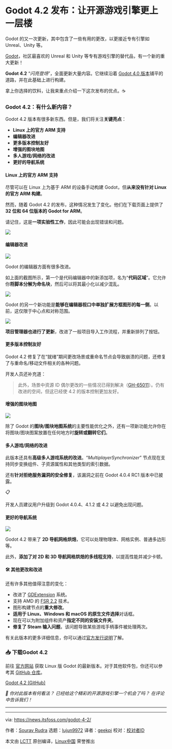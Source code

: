 [#]: subject: "Godot 4.2 Released: Taking The Open-Source Game Engine Up a Notch"
[#]: via: "https://news.itsfoss.com/godot-4-2/"
[#]: author: "Sourav Rudra https://news.itsfoss.com/author/sourav/"
[#]: collector: "lujun9972/lctt-scripts-1700446145"
[#]: translator: "geekpi"
[#]: reviewer: " "
[#]: publisher: " "
[#]: url: " "

Godot 4.2 发布：让开源游戏引擎更上一层楼
======
Godot 的又一次更新，其中包含了一些有用的更改，以更接近专有引擎如 Unreal、Unity 等。

[Godot][1]，社区最喜欢的 Unreal 和 Unity 等专有游戏引擎的替代品，有一个新的重大更新！

**Godot 4.2** “_闪亮登场_”，全面更新大量内容。它继续沿着 [Godot 4.0 版本][2]铺平的道路，并在此基础上进行构建。

拿上你选择的饮料，让我来重点介绍一下这次发布的优点。☕

### Godot 4.2：有什么新内容？

Godot 4.2 版本有很多新东西。但是，我们将关注**关键亮点**：

   * **Linux 上的官方 ARM 支持**
   * **编辑器改进**
   * **更多版本控制友好**
   * **增强的图块地图**
   * **多人游戏/网络的改进**
   * **更好的导航系统**



#### Linux 上的官方 ARM 支持

尽管可以在 Linux 上为基于 ARM 的设备手动构建 Godot，但**从来没有针对 Linux 的官方 ARM 构建**。

然而，随着 Godot 4.2 的发布，这种情况发生了变化。他们在下载页面上提供了 **32 位和 64 位版本的 Godot for ARM**。

请记住，这是**一项实验性工作**，因此可能会出现错误和问题。

![][4]

#### 编辑器改进

![][5]

Godot 的编辑器方面有很多改进。

如上面的截图所示，第一个是代码编辑器中的新添加项，名为“**代码区域**”。它允许你**将脚本分解为命名块**，然后可以将其最小化以减少混乱。

![][6]

Godot 的另一个新功能是**能够在编辑器视口中单独扩展方框图形的每一侧**。以前，这仅限于中心点和对称范围。

![][7]

**项目管理器也进行了更新**，改进了一般项目导入工作流程，并重新排列了按钮。

#### 更多版本控制友好

Godot 4.2 修复了在“就绪”期间更改场景或重命名节点会导致崩溃的问题，还修复了与重命名/移动文件相关的各种问题。

开发人员还补充道：

> 此外，场景中资源 ID 偶尔更改的一些情况已得到解决（[GH-65011][8]）。仍有改进的空间，但这已经使 4.2 的版本控制更加友好。

#### 增强的图块地图

![][9]

除了 Godot 的**图块/图块地图系统**的主要性能优化之外，还有一项新功能允许你在将图块/图块图案放置在任何地方时**旋转或翻转它们**。

#### 多人游戏/网络的改进

此版本还具有**高级多人游戏系统的改进**。“_MultiplayerSynchronizer_” 节点现在支持同步变换组件、子资源属性和其他类型的索引数据。

还有**针对拒绝服务漏洞的安全修复**，该漏洞之前在 Godot 4.0.4 RC1 版本中已披露。

📋

开发人员建议用户升级到 Godot 4.0.4、4.1.2 或 4.2 以避免出现问题。

#### 更好的导航系统

![][10]

Godot 4.2 带来了 **2D 导航网格烘焙**，它可以处理物理体、网格实例、普通多边形等。

此外，**添加了对 2D 和 3D 导航网格烘焙的多线程支持**，以提高性能并减少卡顿。

#### 🛠️ 其他更改和改进

还有许多其他值得注意的变化：

   * 改进了 [GDExtension][11] 系统。
   * 支持 AMD 的 [FSR 2.2][12] 技术。
   * 图形构建节点的**重大修改**。
   * **适用于 Linux、Windows 和 macOS 的原生文件选择**对话框。
   * 现在可以为附加组件和资产**指定不同的安装文件夹**。
   * **修复了 Steam 输入问题**，该问题导致某些游戏手柄事件被处理两次。



有关此版本的更多详细信息，你可以通过[官方发行说明][13]了解。

### 📥 下载Godot 4.2

前往 [官方网站][14] 获取 Linux 版 Godot 的最新版本。对于其他软件包，你还可以参考其 [GitHub 仓库][15]。

[Godot 4.2 (GitHub)][15]

_💬 你对此版本有何看法？ 已经给这个精彩的开源游戏引擎一个机会了吗？ 在评论中告诉我们！_

* * *

--------------------------------------------------------------------------------

via: https://news.itsfoss.com/godot-4-2/

作者：[Sourav Rudra][a]
选题：[lujun9972][b]
译者：[geekpi](https://github.com/geekpi)
校对：[校对者ID](https://github.com/校对者ID)

本文由 [LCTT](https://github.com/LCTT/TranslateProject) 原创编译，[Linux中国](https://linux.cn/) 荣誉推出

[a]: https://news.itsfoss.com/author/sourav/
[b]: https://github.com/lujun9972
[1]: https://godotengine.org/
[2]: https://news.itsfoss.com/godot-4-0-release/
[3]: https://news.itsfoss.com/content/images/size/w256h256/2022/08/android-chrome-192x192.png
[4]: https://news.itsfoss.com/content/images/2023/04/Follow-us-on-Google-News.png
[5]: https://news.itsfoss.com/content/images/2023/12/Godot_4.2_a.jpg
[6]: https://news.itsfoss.com/content/images/2023/12/Godot_4.2_b.jpg
[7]: https://news.itsfoss.com/content/images/2023/12/Godot_4.2_c.jpg
[8]: https://github.com/godotengine/godot/pull/65011
[9]: https://news.itsfoss.com/content/images/2023/12/Godot_4.2_d.jpg
[10]: https://news.itsfoss.com/content/images/2023/12/Godot_4.2_e.jpg
[11]: https://docs.godotengine.org/en/stable/tutorials/scripting/gdextension/what_is_gdextension.html
[12]: https://community.amd.com/t5/gaming/amd-fidelityfx-super-resolution-2-2-racing-into-more-games-and/ba-p/563910
[13]: https://godotengine.org/article/godot-4-2-arrives-in-style/
[14]: https://godotengine.org/download/linux/
[15]: https://github.com/godotengine/godot/releases/tag/4.2-stable
